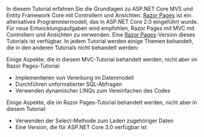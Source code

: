 In diesem Tutorial erfahren Sie die Grundlagen zu ASP.NET Core MVS und Entity Framework Core mit Controllern und Ansichten. [Razor Pages](xref:razor-pages/index) ist ein alternatives Programmiermodell, das in ASP.NET Core 2.0 eingeführt wurde. Für neue Entwicklungsaufgaben wird empfohlen, Razor Pages mit MVC mit Controllern und Ansichten zu verwenden. Eine [Razor Pages](xref:data/ef-rp/intro)-Version dieses Tutorials ist verfügbar. In jedem Tutorial werden einige Themen behandelt, die in den anderen Tutorials nicht behandelt werden:

Einige Aspekte, die in diesem MVC-Tutorial behandelt werden, nicht aber im Razor Pages-Tutorial:

* Implementieren von Vererbung im Datenmodell
* Durchführen unformatierter SQL-Abfragen
* Verwenden dynamischer LINQs zum Vereinfachen des Codes
 
Einige Aspekte, die im Razor Pages-Tutorial behandelt werden, nicht aber in diesem Tutorial:

* Verwenden der Select-Methode zum Laden zugehöriger Daten
* Eine Version, die für ASP.NET Core 3.0 verfügbar ist
